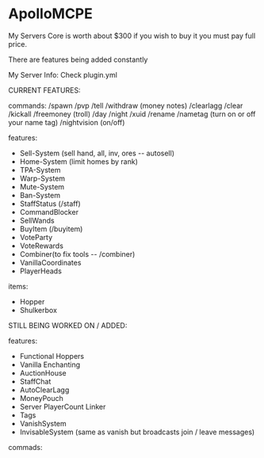 # ApolloMCPE

My Servers Core is worth about $300 if you wish to buy it you must pay full price. 

There are features being added constantly 

My Server Info: Check plugin.yml

CURRENT FEATURES: 

commands: 
/spawn 
/pvp
/tell
/withdraw (money notes)
/clearlagg
/clear
/kickall
/freemoney (troll)
/day
/night
/xuid
/rename
/nametag (turn on or off your name tag)
/nightvision (on/off)

features:

- Sell-System (sell hand, all, inv, ores -- autosell)
- Home-System (limit homes by rank)
- TPA-System
- Warp-System
- Mute-System
- Ban-System
- StaffStatus (/staff)
- CommandBlocker
- SellWands
- BuyItem (/buyitem)
- VoteParty
- VoteRewards
- Combiner(to fix tools -- /combiner)
- VanillaCoordinates
- PlayerHeads

items: 

- Hopper
- Shulkerbox

STILL BEING WORKED ON / ADDED: 

features: 
- Functional Hoppers
- Vanilla Enchanting
- AuctionHouse
- StaffChat
- AutoClearLagg
- MoneyPouch
- Server PlayerCount Linker
- Tags
- VanishSystem
- InvisableSystem (same as vanish but broadcasts join / leave messages)

commads: 
